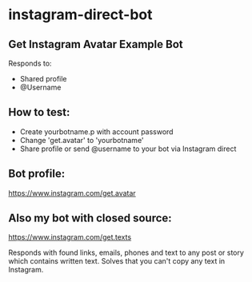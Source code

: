 # instagram-direct-bot

## Get Instagram Avatar Example Bot
Responds to:
- Shared profile
- @Username

## How to test:
- Create yourbotname.p with account password
- Change 'get.avatar' to 'yourbotname'
- Share profile or send @username to your bot via Instagram direct

## Bot profile:
https://www.instagram.com/get.avatar

## Also my bot with closed source:
https://www.instagram.com/get.texts

Responds with found links, emails, phones and text to any post or story which contains written text.
Solves that you can't copy any text in Instagram.
